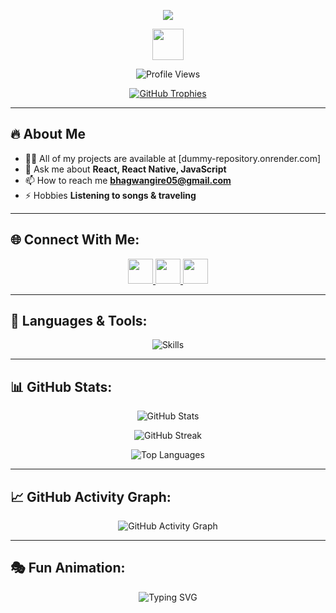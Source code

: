 <!-- Profile Header -->
<p align="center">
  <img src="https://readme-typing-svg.herokuapp.com?font=Fira+Code&size=30&duration=2000&pause=1000&color=FF0000,FF7300,FFEE00,00FF00,00FFFF,007BFF,8A2BE2&center=true&vCenter=true&width=900&lines=Hi+%F0%9F%91%8B%2C+I'm+Bhagwan;Fullstack+Web+Developer;React+Native+Developer;Frontend+Developer;Graphic+Designer;JavaScript+%7C+React+%7C+React+Native+Expert;Building+Awesome+Projects!">
</p>



<!-- Fun SVG Animation -->
<p align="center">
  <img src="https://media.giphy.com/media/3o7aD2saalBwwftBIY/giphy.gif" width="50" />
</p>

<!-- Profile Views -->
<p align="center">
  <img src="https://komarev.com/ghpvc/?username=bhagwan8379&label=Profile%20views&color=F7B93E&style=flat" alt="Profile Views" />
</p>

<!-- GitHub Trophies -->
<p align="center">
  <a href="https://github.com/ryo-ma/github-profile-trophy">
    <img src="https://github-profile-trophy.vercel.app/?username=bhagwan8379&theme=onestar&no-frame=true&margin-w=10&column=6" alt="GitHub Trophies"/>
  </a>
</p>



---

## 🔥 About Me
- 👨‍💻 All of my projects are available at [dummy-repository.onrender.com] 
- 💬 Ask me about **React, React Native, JavaScript**  
- 📫 How to reach me **bhagwangire05@gmail.com**  
- ⚡ Hobbies **Listening to songs & traveling**  

---

## 🌐 Connect With Me:
<p align="center">
  <a href="https://www.linkedin.com/in/bhagwan-gire-84013a293" target="_blank">
    <img src="https://img.icons8.com/fluency/48/ff0000/linkedin.png" width="40" height="40" />
  </a>
  <a href="https://www.instagram.com/bhagwan_gire_96k" target="_blank">
    <img src="https://img.icons8.com/fluency/48/ff0000/instagram-new.png" width="40" height="40" />
  </a>
  <a href="https://leetcode.com/Bhagwan8379/" target="_blank">
    <img src="https://img.icons8.com/external-tal-revivo-bold-tal-revivo/48/ff0000/external-level-up-your-coding-skills-and-quickly-land-a-job-logo-bold-tal-revivo.png" width="40" height="40" />
  </a>
</p>

---

## 🚀 Languages & Tools:
<p align="center">
  <img src="https://skillicons.dev/icons?i=react,redux,js,ts,html,css,bootstrap,tailwind,nodejs,express,mongodb,git,github,android,postman" alt="Skills" />
</p>

---

## 📊 GitHub Stats:
<p align="center">
  <img src="https://github-readme-stats.vercel.app/api?username=bhagwan8379&show_icons=true&theme=radical" alt="GitHub Stats" />
</p>

<p align="center">
  <img src="https://github-readme-streak-stats.herokuapp.com/?user=bhagwan8379&theme=highcontrast" alt="GitHub Streak" />
</p>

<p align="center">
  <img src="https://github-readme-stats.vercel.app/api/top-langs?username=bhagwan8379&show_icons=true&locale=en&layout=compact&theme=dracula" alt="Top Languages" />
</p>

---

## 📈 GitHub Activity Graph:
<p align="center">
  <img src="https://github-readme-activity-graph.vercel.app/graph?username=bhagwan8379&theme=redical" alt="GitHub Activity Graph" />
</p>

---

## 🎭 Fun Animation:
<p align="center">
  <img src="https://readme-typing-svg.herokuapp.com?font=Fira+Code&size=20&pause=1000&color=00E676&center=true&vCenter=true&width=600&lines=Thanks+for+visiting+my+profile!;Happy+Coding+💻" alt="Typing SVG" />
</p>

